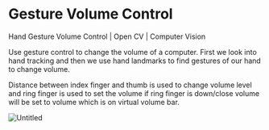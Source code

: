# Gesture Volume Control

Hand Gesture Volume Control | Open CV | Computer Vision

Use gesture control to change the volume of a computer. First we look into hand tracking and then we use hand landmarks to find gestures of our hand to change volume.

Distance between index finger and thumb is used to change volume level and ring finger is used to set the volume if ring finger is down/close volume will be set to volume which is on virtual volume bar. 

![Untitled](https://user-images.githubusercontent.com/83356501/133798047-aef4bd24-e65b-470b-b610-c1261bc2481c.gif)
